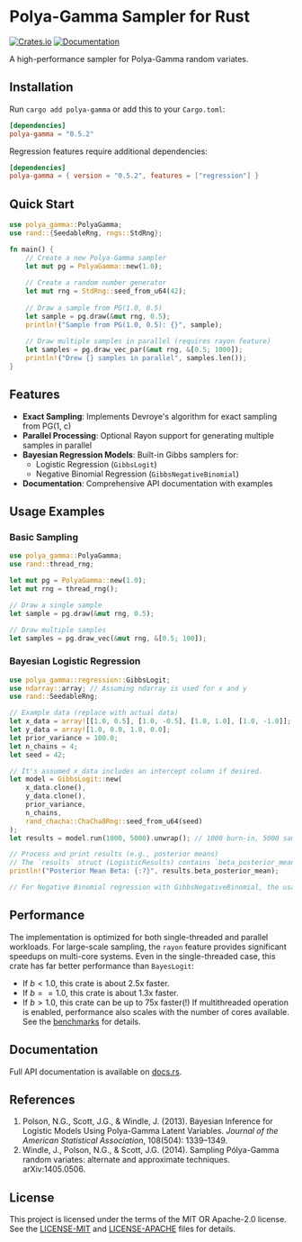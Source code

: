 # Polya-Gamma Sampler for Rust

[![Crates.io](https://img.shields.io/crates/v/polya-gamma.svg)](https://crates.io/crates/polya-gamma)
[![Documentation](https://docs.rs/polya-gamma/badge.svg)](https://docs.rs/polya-gamma)

A high-performance sampler for Polya-Gamma random variates.

## Installation

Run `cargo add polya-gamma` or add this to your `Cargo.toml`:

```toml
[dependencies]
polya-gamma = "0.5.2"
```

Regression features require additional dependencies:

```toml
[dependencies]
polya-gamma = { version = "0.5.2", features = ["regression"] }
```


## Quick Start

```rust
use polya_gamma::PolyaGamma;
use rand::{SeedableRng, rngs::StdRng};

fn main() {
    // Create a new Polya-Gamma sampler
    let mut pg = PolyaGamma::new(1.0);
    
    // Create a random number generator
    let mut rng = StdRng::seed_from_u64(42);
    
    // Draw a sample from PG(1.0, 0.5)
    let sample = pg.draw(&mut rng, 0.5);
    println!("Sample from PG(1.0, 0.5): {}", sample);
    
    // Draw multiple samples in parallel (requires rayon feature)
    let samples = pg.draw_vec_par(&mut rng, &[0.5; 1000]);
    println!("Drew {} samples in parallel", samples.len());
}
```
## Features

- **Exact Sampling**: Implements Devroye's algorithm for exact sampling from PG(1, c)
- **Parallel Processing**: Optional Rayon support for generating multiple samples in parallel
- **Bayesian Regression Models**: Built-in Gibbs samplers for:
    - Logistic Regression (`GibbsLogit`)
    - Negative Binomial Regression (`GibbsNegativeBinomial`)
- **Documentation**: Comprehensive API documentation with examples

## Usage Examples

### Basic Sampling

```rust
use polya_gamma::PolyaGamma;
use rand::thread_rng;

let mut pg = PolyaGamma::new(1.0);
let mut rng = thread_rng();

// Draw a single sample
let sample = pg.draw(&mut rng, 0.5);

// Draw multiple samples
let samples = pg.draw_vec(&mut rng, &[0.5; 100]);
```

### Bayesian Logistic Regression

```rust
use polya_gamma::regression::GibbsLogit;
use ndarray::array; // Assuming ndarray is used for x and y
use rand::SeedableRng;

// Example data (replace with actual data)
let x_data = array![[1.0, 0.5], [1.0, -0.5], [1.0, 1.0], [1.0, -1.0]];
let y_data = array![1.0, 0.0, 1.0, 0.0];
let prior_variance = 100.0;
let n_chains = 4;
let seed = 42;

// It's assumed x_data includes an intercept column if desired.
let model = GibbsLogit::new(
    x_data.clone(), 
    y_data.clone(), 
    prior_variance, 
    n_chains, 
    rand_chacha::ChaCha8Rng::seed_from_u64(seed)
);
let results = model.run(1000, 5000).unwrap(); // 1000 burn-in, 5000 samples

// Process and print results (e.g., posterior means)
// The `results` struct (LogisticResults) contains `beta_posterior_mean` and `raw_samples`
println!("Posterior Mean Beta: {:?}", results.beta_posterior_mean);

// For Negative Binomial regression with GibbsNegativeBinomial, the usage pattern is similar.
```

## Performance

The implementation is optimized for both single-threaded and parallel workloads. For large-scale sampling, the `rayon` feature provides significant speedups on multi-core systems. 
Even in the single-threaded case, this crate has far better performance than `BayesLogit`:
- If $b < 1.0$, this crate is about 2.5x faster.
- If $b == 1.0$, this crate is about 1.3x faster.
- If $b > 1.0$, this crate can be up to 75x faster(!)
If multithreaded operation is enabled, performance also scales with the number of cores available. See the [benchmarks](benches/comparison/plots/summary.txt) for details.

## Documentation

Full API documentation is available on [docs.rs](https://docs.rs/polya-gamma).

## References

1. Polson, N.G., Scott, J.G., & Windle, J. (2013). Bayesian Inference for Logistic Models Using Polya-Gamma Latent Variables. *Journal of the American Statistical Association*, 108(504): 1339–1349.
2. Windle, J., Polson, N.G., & Scott, J.G. (2014). Sampling Pólya-Gamma random variates: alternate and approximate techniques. arXiv:1405.0506.

## License

This project is licensed under the terms of the MIT OR Apache-2.0 license. See the [LICENSE-MIT](LICENSE-MIT) and [LICENSE-APACHE](LICENSE-APACHE) files for details.
